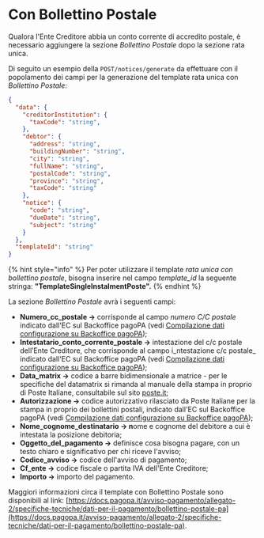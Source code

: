 # Con Bollettino Postale

Qualora l'Ente Creditore abbia un conto corrente di accredito postale, è necessario aggiungere la sezione _Bollettino Postale_ dopo la sezione rata unica.

Di seguito un esempio della `POST/notices/generate` da effettuare con il popolamento dei campi per la generazione del template rata unica con _Bollettino Postale_:

```json
{
  "data": {
    "creditorInstitution": {
      "taxCode": "string",
    },
    "debtor": {
      "address": "string",
      "buildingNumber": "string",
      "city": "string",
      "fullName": "string",
      "postalCode": "string",
      "province": "string",
      "taxCode": "string"
    },
    "notice": {
      "code": "string",
      "dueDate": "string",
      "subject": "string"
    }
  },
  "templateId": "string"
}
```

{% hint style="info" %}
Per poter utilizzare il template _rata unica con bollettino postale_, bisogna inserire nel campo _template\_id_ la seguente stringa: **"TemplateSingleInstalmentPoste".**
{% endhint %}

La sezione _Bollettino Postale_ avrà i seguenti campi:

* **Numero\_cc\_postale ->** corrisponde al campo _numero C/C postale_ indicato dall'EC sul Backoffice pagoPA (vedi [Compilazione dati configurazione su Backoffice pagoPA](../../compilazione-dati-configurazione-su-backoffice-pagopa.md));
* **Intestatario\_conto\_corrente\_postale ->** intestazione del c/c postale dell’Ente Creditore, che corrisponde al campo i_ntestazione c/c postale_ indicato dall'EC sul Backoffice pagoPA (vedi [Compilazione dati configurazione su Backoffice pagoPA](../../compilazione-dati-configurazione-su-backoffice-pagopa.md));
* **Data\_matrix ->** codice a barre bidimensionale a matrice - per le specifiche del datamatrix si rimanda al manuale della stampa in proprio di Poste Italiane, consultabile sul sito [poste.it](https://docs.pagopa.it/avviso-pagamento/allegato-2/specifiche-tecniche/dati-per-il-pagamento/www.poste.it);
* **Autorizzazione ->** codice autorizzativo rilasciato da Poste Italiane per la stampa in proprio dei bollettini postali, indicato dall'EC sul Backoffice pagoPA (vedi [Compilazione dati configurazione su Backoffice pagoPA](../../compilazione-dati-configurazione-su-backoffice-pagopa.md));
* **Nome\_cognome\_destinatario -> n**ome e cognome del debitore a cui è intestata la posizione debitoria;
* **Oggetto\_del\_pagamento ->** definisce cosa bisogna pagare, con un testo chiaro e significativo per chi riceve l'avviso;
* **Codice\_avviso ->** codice dell'avviso di pagamento;
* **Cf\_ente ->** codice fiscale o partita IVA dell'Ente Creditore;
* **Importo ->** importo del pagamento.

Maggiori informazioni circa il template con Bollettino Postale sono disponibili al link: [https://docs.pagopa.it/avviso-pagamento/allegato-2/specifiche-tecniche/dati-per-il-pagamento/bollettino-postale-pa](https://docs.pagopa.it/avviso-pagamento/allegato-2/specifiche-tecniche/dati-per-il-pagamento/bollettino-postale-pa).
